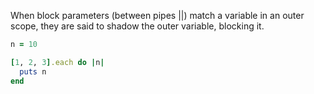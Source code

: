 When block parameters (between pipes ||) match a variable in an outer scope, they are said to shadow the outer variable, blocking it.

```Ruby
n = 10

[1, 2, 3].each do |n|
  puts n
end
```

